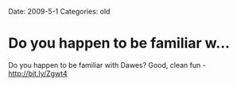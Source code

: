Date: 2009-5-1
Categories: old

# Do you happen to be familiar w...

Do you happen to be familiar with Dawes? Good, clean fun - <a href="http://bit.ly/Zgwt4" rel="nofollow">http://bit.ly/Zgwt4</a>
